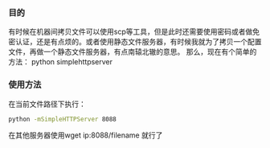 ### 目的
有时候在机器间拷贝文件可以使用scp等工具，但是此时还需要使用密码或者做免密认证，还是有点烦的。或者使用静态文件服务器，有时候我就为了拷贝一个配置文件，再做一个静态文件服务器，有点南辕北辙的意思。
那么，现在有个简单的方法： python simplehttpserver
### 使用方法
在当前文件路径下执行：

```bash
python -mSimpleHTTPServer 8088
```

在其他服务器使用wget ip:8088/filename 就行了 
